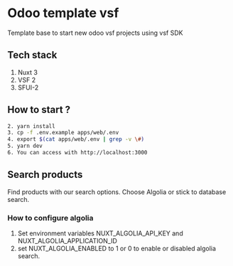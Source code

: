 # Odoo template vsf

Template base to start new odoo vsf projects using vsf SDK

## Tech stack

1. Nuxt 3
2. VSF 2
3. SFUI-2

## How to start ?

```sh
2. yarn install
3. cp -f .env.example apps/web/.env
4. export $(cat apps/web/.env | grep -v \#)
5. yarn dev
6. You can access with http://localhost:3000
```
## Search products

Find products with our search options. Choose Algolia or stick to database search.

### How to configure algolia

1. Set environment variables NUXT_ALGOLIA_API_KEY and NUXT_ALGOLIA_APPLICATION_ID
2. set NUXT_ALGOLIA_ENABLED to 1 or 0 to enable or disabled algolia search.
